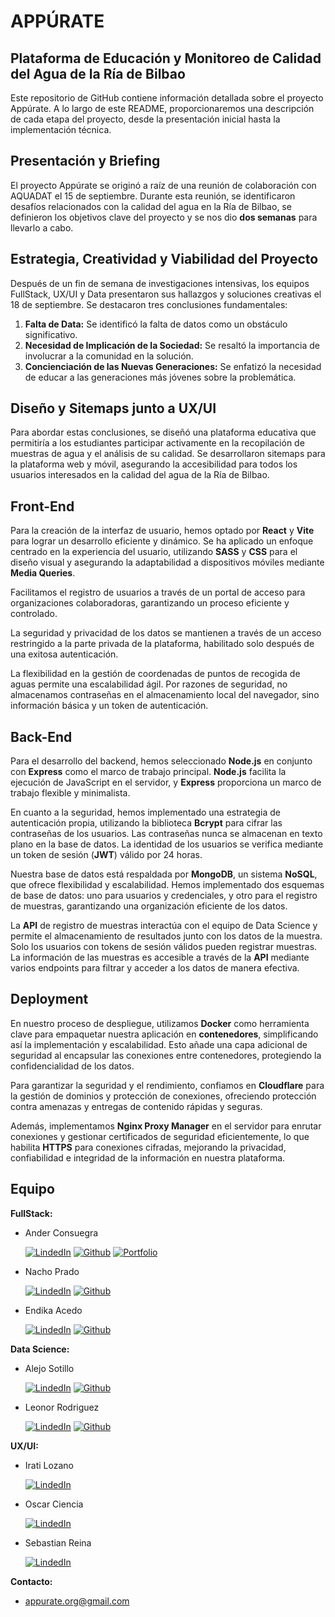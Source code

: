 # APPÚRATE

## Plataforma de Educación y Monitoreo de Calidad del Agua de la Ría de Bilbao

Este repositorio de GitHub contiene información detallada sobre el proyecto Appúrate. A lo largo de este README, proporcionaremos una descripción de cada etapa del proyecto, desde la presentación inicial hasta la implementación técnica.

## Presentación y Briefing

El proyecto Appúrate se originó a raíz de una reunión de colaboración con AQUADAT el 15 de septiembre. Durante esta reunión, se identificaron desafíos relacionados con la calidad del agua en la Ría de Bilbao, se definieron los objetivos clave del proyecto y se nos dio **dos semanas** para llevarlo a cabo.

## Estrategia, Creatividad y Viabilidad del Proyecto

Después de un fin de semana de investigaciones intensivas, los equipos FullStack, UX/UI y Data presentaron sus hallazgos y soluciones creativas el 18 de septiembre. Se destacaron tres conclusiones fundamentales:

1. **Falta de Data:** Se identificó la falta de datos como un obstáculo significativo.
2. **Necesidad de Implicación de la Sociedad:** Se resaltó la importancia de involucrar a la comunidad en la solución.
3. **Concienciación de las Nuevas Generaciones:** Se enfatizó la necesidad de educar a las generaciones más jóvenes sobre la problemática.

## Diseño y Sitemaps junto a UX/UI

Para abordar estas conclusiones, se diseñó una plataforma educativa que permitiría a los estudiantes participar activamente en la recopilación de muestras de agua y el análisis de su calidad. Se desarrollaron sitemaps para la plataforma web y móvil, asegurando la accesibilidad para todos los usuarios interesados en la calidad del agua de la Ría de Bilbao.

## Front-End

Para la creación de la interfaz de usuario, hemos optado por **React** y **Vite** para lograr un desarrollo eficiente y dinámico. Se ha aplicado un enfoque centrado en la experiencia del usuario, utilizando **SASS** y **CSS** para el diseño visual y asegurando la adaptabilidad a dispositivos móviles mediante **Media Queries**.

Facilitamos el registro de usuarios a través de un portal de acceso para organizaciones colaboradoras, garantizando un proceso eficiente y controlado.

La seguridad y privacidad de los datos se mantienen a través de un acceso restringido a la parte privada de la plataforma, habilitado solo después de una exitosa autenticación.

La flexibilidad en la gestión de coordenadas de puntos de recogida de aguas permite una escalabilidad ágil. Por razones de seguridad, no almacenamos contraseñas en el almacenamiento local del navegador, sino información básica y un token de autenticación.

## Back-End

Para el desarrollo del backend, hemos seleccionado **Node.js** en conjunto con **Express** como el marco de trabajo principal. **Node.js** facilita la ejecución de JavaScript en el servidor, y **Express** proporciona un marco de trabajo flexible y minimalista.

En cuanto a la seguridad, hemos implementado una estrategia de autenticación propia, utilizando la biblioteca **Bcrypt** para cifrar las contraseñas de los usuarios. Las contraseñas nunca se almacenan en texto plano en la base de datos. La identidad de los usuarios se verifica mediante un token de sesión (**JWT**) válido por 24 horas.

Nuestra base de datos está respaldada por **MongoDB**, un sistema **NoSQL**, que ofrece flexibilidad y escalabilidad. Hemos implementado dos esquemas de base de datos: uno para usuarios y credenciales, y otro para el registro de muestras, garantizando una organización eficiente de los datos.

La **API** de registro de muestras interactúa con el equipo de Data Science y permite el almacenamiento de resultados junto con los datos de la muestra. Solo los usuarios con tokens de sesión válidos pueden registrar muestras. La información de las muestras es accesible a través de la **API** mediante varios endpoints para filtrar y acceder a los datos de manera efectiva.

## Deployment

En nuestro proceso de despliegue, utilizamos **Docker** como herramienta clave para empaquetar nuestra aplicación en **contenedores**, simplificando así la implementación y escalabilidad. Esto añade una capa adicional de seguridad al encapsular las conexiones entre contenedores, protegiendo la confidencialidad de los datos.

Para garantizar la seguridad y el rendimiento, confiamos en **Cloudflare** para la gestión de dominios y protección de conexiones, ofreciendo protección contra amenazas y entregas de contenido rápidas y seguras.

Además, implementamos **Nginx Proxy Manager** en el servidor para enrutar conexiones y gestionar certificados de seguridad eficientemente, lo que habilita **HTTPS** para conexiones cifradas, mejorando la privacidad, confiabilidad e integridad de la información en nuestra plataforma.

## Equipo

**FullStack:**

-   Ander Consuegra

    [![LindedIn](https://img.shields.io/badge/LinkedIn-%230e76a8?logo=linkedin&logoColor=white&link=https%3A%2F%2Fwww.linkedin.com%2Fin%2Fanderconsu%2F)](https://www.linkedin.com/in/anderconsu/)
    [![Github](https://img.shields.io/badge/Github-grey?logo=github&link=https%3A%2F%2Fgithub.com%2Fanderconsu)](https://github.com/anderconsu/anderconsu)
    [![Portfolio](https://img.shields.io/badge/Portfolio-black?logo=superuser&logoColor=white&link=https%3A%2F%2Fcloudconsu.com)](https://cloudconsu.com/)

-   Nacho Prado

    [![LindedIn](https://img.shields.io/badge/LinkedIn-%230e76a8?logo=linkedin&logoColor=white)](https://www.linkedin.com/in/nachoprado/)
    [![Github](https://img.shields.io/badge/Github-grey?logo=github)](https://github.com/nachoprado86)

-   Endika Acedo

    [![LindedIn](https://img.shields.io/badge/LinkedIn-%230e76a8?logo=linkedin&logoColor=white)](https://www.linkedin.com/in/endika-acedo-gonz%C3%A1lez-432a1828b/)
    [![Github](https://img.shields.io/badge/Github-grey?logo=github)](https://github.com/Endika7593)

**Data Science:**

-   Alejo Sotillo

    [![LindedIn](https://img.shields.io/badge/LinkedIn-%230e76a8?logo=linkedin&logoColor=white)](https://www.linkedin.com/in/alejosotillo/)
    [![Github](https://img.shields.io/badge/Github-grey?logo=github)](https://github.com/socho8)

-   Leonor Rodriguez

    [![LindedIn](https://img.shields.io/badge/LinkedIn-%230e76a8?logo=linkedin&logoColor=white)](https://www.linkedin.com/in/leonor-rodman/)
    [![Github](https://img.shields.io/badge/Github-grey?logo=github)](https://github.com/Leoorodrii)

**UX/UI:**

-   Irati Lozano

    [![LindedIn](https://img.shields.io/badge/LinkedIn-%230e76a8?logo=linkedin&logoColor=white)](https://www.linkedin.com/in/irati-lozano-segovia/)

-   Oscar Ciencia

    [![LindedIn](https://img.shields.io/badge/LinkedIn-%230e76a8?logo=linkedin&logoColor=white)](https://www.linkedin.com/in/oscar-ciencia-86989a28/)

-   Sebastian Reina

    [![LindedIn](https://img.shields.io/badge/LinkedIn-%230e76a8?logo=linkedin&logoColor=white)](https://www.linkedin.com/in/sebastianrgv/)
   

**Contacto:**

-   [appurate.org@gmail.com](mailto:appurate.org@gmail.com)
